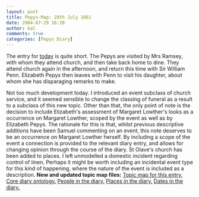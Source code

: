 ```yaml
---
layout: post
title: Pepys-Map: 28th July 1661
date: 2004-07-29 16:20
author: kal
comments: true
categories: [Pepys Diary]
---
```

The entry for <a href="http://www.pepysdiary.com/archive/1661/07/28/index.php">today</a> is quite short. The Pepys are visited by Mrs Ramsey, with whom they attend church, and then take back home to dine.  They attend church again in the afternoon, and return this time with Sir William Penn.  Elizabeth Pepys then leaves with Penn to visit his daughter, about whom she has disparaging remarks to make.

<!--more-->
Not too much development today.  I introduced an event subclass of church service, and it seemed sensible to change the classing of funeral as a result to a subclass of this new topic.  Other than that, the only point of note is the decision to include Elizabeth's assessment of Margaret Lowther's looks as a occurrence on Margaret Lowther, scoped by the event as well as by Elizabeth Pepys.  The rationale for this is that, whilst previous descriptive additions have been Samuel commenting on an event, this note deserves to be an occurrence on Margaret Lowther herself.  By including a scope of the event a connection is provided to the relevant diary entry, and allows for changing opinion through the course of the diary.
St Olave's church has been added to places.
I left unmodelled a domestic incident regarding control of linen.  Perhaps it might be worth including an incidental event type for this kind of happening, where the nature of the event is included as a description.
<b>New and updated topic map files:</b>
<a href="http://www.techquila.com/blog/archives/16610728.ltm">Topic map for this entry.</a>
<a href="http://www.techquila.com/blog/archives/pepys-diary-ontology.ltm">Core diary ontology.</a>
<a href="http://www.techquila.com/blog/archives/pepys-diary-people.ltm">People in the diary.</a>
<a href="http://www.techquila.com/blog/archives/pepys-diary-places.ltm">Places in the diary.</a>
<a href="http://www.techquila.com/blog/archives/pepys-diary-dates.ltm">Dates in the diary.</a>

